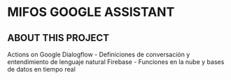 # MIFOS GOOGLE ASSISTANT


## ABOUT THIS PROJECT

Actions on Google
Dialogflow - Definiciones de conversación y entendimiento de lenguaje natural
Firebase - Funciones en la nube y bases de datos en tiempo real
